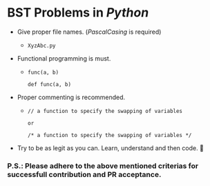 # BST Problems in _Python_
- Give proper file names. (_PascalCasing_ is required)
    - ```
      XyzAbc.py
      ```

- Functional programming is must.
    - ```
      func(a, b)

      def func(a, b)
      ```

- Proper commenting is recommended.
    - ```
      // a function to specify the swapping of variables
      
      or

      /* a function to specify the swapping of variables */
      ```

- Try to be as legit as you can. Learn, understand and then code. 🙏

### P.S.: Please adhere to the above mentioned criterias for successfull contribution and PR acceptance.
